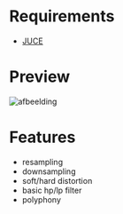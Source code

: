 # Requirements
- [JUCE](https://github.com/juce-framework/JUCE?tab=readme-ov-file)

# Preview
![afbeelding](https://github.com/user-attachments/assets/0a0be0e3-9923-4423-a53e-39d6321a716b)

# Features
- resampling
- downsampling
- soft/hard distortion
- basic hp/lp filter
- polyphony
